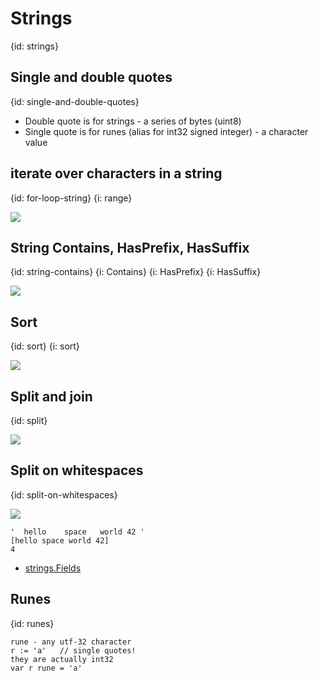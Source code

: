 # Strings
{id: strings}

## Single and double quotes
{id: single-and-double-quotes}

* Double quote is for strings - a series of bytes (uint8)
* Single quote is for runes (alias for int32 signed integer) - a character value


## iterate over characters in a string
{id: for-loop-string}
{i: range}

![](examples/loop-string/loop_string.go)

## String Contains, HasPrefix, HasSuffix
{id: string-contains}
{i: Contains}
{i: HasPrefix}
{i: HasSuffix}


![](examples/suffix-prefix/suffix_prefix.go)



## Sort
{id: sort}
{i: sort}

![](examples/sort/sort.go)


## Split and join
{id: split}

![](examples/split/split.go)


## Split on whitespaces
{id: split-on-whitespaces}


![](examples/split-on-whitespace/split_on_whitespace.go)

```
'  hello    space   world 42 '
[hello space world 42]
4
```

* [strings.Fields](https://golang.org/pkg/strings/#Fields)


## Runes
{id: runes}

```
rune - any utf-32 character
r := 'a'   // single quotes!
they are actually int32
var r rune = 'a'
```